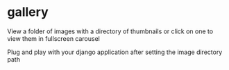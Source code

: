 # gallery
View a folder of images with a directory of thumbnails or click on one to view them in fullscreen carousel

Plug and play with your django application after setting the image directory path

